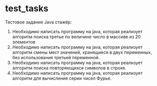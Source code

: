 # test_tasks
Тестовое задание Java стажёр:
1. Необходимо написать программу на java, которая реализует алгоритм поиска третье по величине число в массиве из 20 элементов
2. Необходимо написать программу на java, которая реализует алгоритм смены мест значений, хранящиеся в двух переменных, без использования третьей переменной.
3. Необходимо написать программу на java, которая реализует алгоритм поиска повторяющихся символов в строке.
4. Необходимо написать программу на java, которая реализует алгоритм для вычисления серии чисел Фурье.
